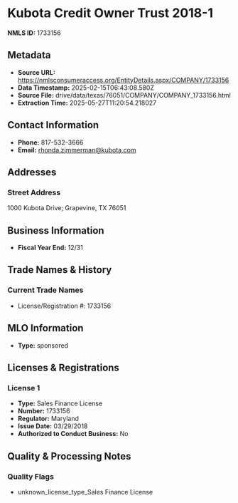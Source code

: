 # Kubota Credit Owner Trust 2018-1

**NMLS ID:** 1733156

## Metadata
- **Source URL:** https://nmlsconsumeraccess.org/EntityDetails.aspx/COMPANY/1733156
- **Data Timestamp:** 2025-02-15T06:43:08.580Z
- **Source File:** drive/data/texas/76051/COMPANY/COMPANY_1733156.html
- **Extraction Time:** 2025-05-27T11:20:54.218027

## Contact Information
- **Phone:** 817-532-3666
- **Email:** rhonda.zimmerman@kubota.com

## Addresses
### Street Address
1000 Kubota Drive; Grapevine, TX 76051

## Business Information
- **Fiscal Year End:** 12/31

## Trade Names & History
### Current Trade Names
- License/Registration #: 1733156

## MLO Information
- **Type:** sponsored

## Licenses & Registrations

### License 1
- **Type:** Sales Finance License
- **Number:** 1733156
- **Regulator:** Maryland
- **Issue Date:** 03/29/2018
- **Authorized to Conduct Business:** No

## Quality & Processing Notes
### Quality Flags
- unknown_license_type_Sales Finance License
